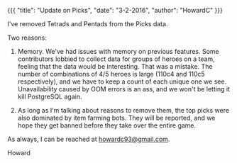 {{{
  "title": "Update on Picks",
  "date": "3-2-2016",
  "author": "HowardC"
}}}

I've removed Tetrads and Pentads from the Picks data.

Two reasons:

1) Memory. We've had issues with memory on previous features. Some contributors lobbied to collect data for groups of heroes on a team, feeling that the data would be interesting. That was a mistake. 
The number of combinations of 4/5 heroes is large (110c4 and 110c5 respectively), and we have to keep a count of each unique one we see.  Unavailability caused by OOM errors is an ass, and we won't be letting it kill PostgreSQL again.

2) As long as I'm talking about reasons to remove them, the top picks were also dominated by item farming bots.  They will be reported, and we hope they get banned before they take over the entire game.

As always, I can be reached at howardc93@gmail.com.

Howard
